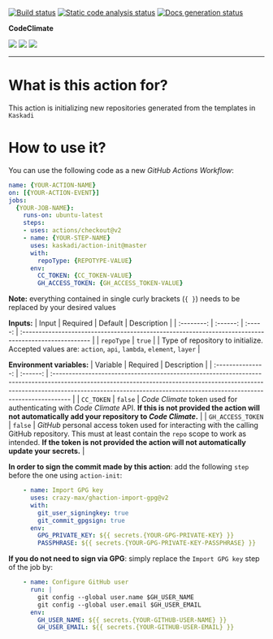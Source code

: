 [![Build status](https://img.shields.io/github/workflow/status/kaskadi/action-init/build?label=build&logo=mocha)](https://github.com/kaskadi/action-init/actions?query=workflow%3Abuild)
[![Static code analysis status](https://img.shields.io/github/workflow/status/kaskadi/action-init/analyze-code?label=codeQL&logo=github)](https://github.com/kaskadi/action-init/actions?query=workflow%3Aanalyze-code)
[![Docs generation status](https://img.shields.io/github/workflow/status/kaskadi/action-init/generate-docs?label=docs&logo=read-the-docs)](https://github.com/kaskadi/action-init/actions?query=workflow%3Agenerate-docs)

**CodeClimate**

[![](https://img.shields.io/codeclimate/maintainability/kaskadi/action-init?label=maintainability&logo=Code%20Climate)](https://codeclimate.com/github/kaskadi/action-init)
[![](https://img.shields.io/codeclimate/tech-debt/kaskadi/action-init?label=technical%20debt&logo=Code%20Climate)](https://codeclimate.com/github/kaskadi/action-init)
[![](https://img.shields.io/codeclimate/coverage/kaskadi/action-init?label=test%20coverage&logo=Code%20Climate)](https://codeclimate.com/github/kaskadi/action-init)

****

# What is this action for?

This action is initializing new repositories generated from the templates in `Kaskadi`

# How to use it?

You can use the following code as a new _GitHub Actions Workflow_:

```yaml
name: {YOUR-ACTION-NAME}
on: [{YOUR-ACTION-EVENT}]
jobs:
  {YOUR-JOB-NAME}:
    runs-on: ubuntu-latest
    steps:
    - uses: actions/checkout@v2
    - name: {YOUR-STEP-NAME}
      uses: kaskadi/action-init@master
      with:
        repoType: {REPOTYPE-VALUE}
      env:
        CC_TOKEN: {CC_TOKEN-VALUE}
        GH_ACCESS_TOKEN: {GH_ACCESS_TOKEN-VALUE}
```

**Note:** everything contained in single curly brackets (`{ }`) needs to be replaced by your desired values

**Inputs:**
|    Input   | Required | Default | Description                                                                                          |
| :--------: | :------: | :-----: | :--------------------------------------------------------------------------------------------------- |
| `repoType` |  `true`  |         | Type of repository to initialize. Accepted values are: `action`, `api`, `lambda`, `element`, `layer` |

**Environment variables:**
|      Variable     | Required | Description                                                                                                                                                                                                                                      |
| :---------------: | :------: | :----------------------------------------------------------------------------------------------------------------------------------------------------------------------------------------------------------------------------------------------- |
|     `CC_TOKEN`    |  `false` | _Code Climate_ token used for authenticating with _Code Climate_ API. **If this is not provided the action will not automatically add your repository to _Code Climate_.**                                                                       |
| `GH_ACCESS_TOKEN` |  `false` | _GitHub_ personal access token used for interacting with the calling GitHub repository. This must at least contain the `repo` scope to work as intended. **If the token is not provided the action will not automatically update your secrets.** |

**In order to sign the commit made by this action**: add the following `step` before the one using `action-init`:
```yaml
    - name: Import GPG key
      uses: crazy-max/ghaction-import-gpg@v2
      with:
        git_user_signingkey: true
        git_commit_gpgsign: true
      env:
        GPG_PRIVATE_KEY: ${{ secrets.{YOUR-GPG-PRIVATE-KEY} }}
        PASSPHRASE: ${{ secrets.{YOUR-GPG-PRIVATE-KEY-PASSPHRASE} }}
```

**If you do not need to sign via GPG**: simply replace the `Import GPG key` step of the job by:
```yaml
    - name: Configure GitHub user
      run: |
        git config --global user.name $GH_USER_NAME
        git config --global user.email $GH_USER_EMAIL
      env:
        GH_USER_NAME: ${{ secrets.{YOUR-GITHUB-USER-NAME} }}
        GH_USER_EMAIL: ${{ secrets.{YOUR-GITHUB-USER-EMAIL} }}
```
